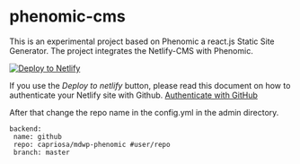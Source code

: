 # phenomic-cms

This is an experimental project based on Phenomic a react.js Static Site Generator.
The project integrates the Netlify-CMS with Phenomic.

<a href="https://app.netlify.com/start/deploy?repository=https://github.com/capriosa/mdwp-phenomic"> <img src="https://www.netlify.com/img/deploy/button.svg" title="Deploy to Netlify"> </a>

If you use the *Deploy to netlify* button, please read this document on how to authenticate your Netlify site with Github.
<a href="https://www.netlifycms.org/docs/test-drive/">Authenticate with GitHub</a>

After that change the repo name in the config.yml in the admin directory.

    backend:  
     name: github  
     repo: capriosa/mdwp-phenomic #user/repo  
     branch: master
